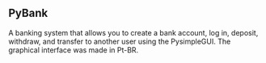 PyBank 
---
A banking system that allows you to create a bank account, log in, deposit, withdraw, and transfer to another user using the PysimpleGUI. 
The graphical interface was made in Pt-BR.